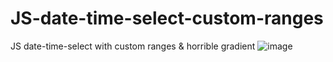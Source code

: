 # JS-date-time-select-custom-ranges
JS date-time-select with custom ranges &amp; horrible gradient
![image](https://github.com/ToyLess78/JS-date-time-select-custom-ranges/assets/121128928/0ecc2ce6-ab4d-4ab2-9e20-4eced9dc1ab3)

